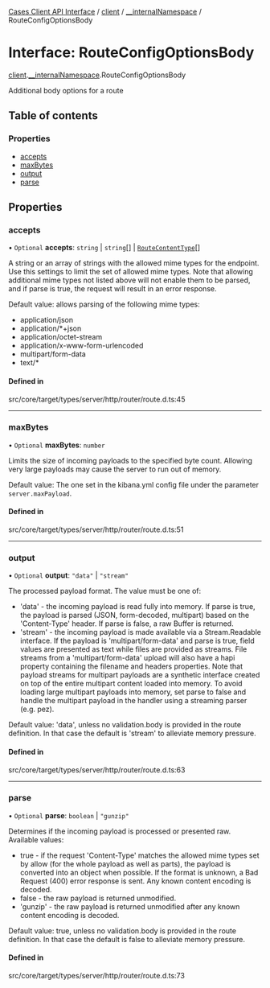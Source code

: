 [Cases Client API Interface](../README.md) / [client](../modules/client.md) / [\_\_internalNamespace](../modules/client.__internalNamespace.md) / RouteConfigOptionsBody

# Interface: RouteConfigOptionsBody

[client](../modules/client.md).[__internalNamespace](../modules/client.__internalNamespace.md).RouteConfigOptionsBody

Additional body options for a route

## Table of contents

### Properties

- [accepts](client.__internalNamespace.RouteConfigOptionsBody.md#accepts)
- [maxBytes](client.__internalNamespace.RouteConfigOptionsBody.md#maxbytes)
- [output](client.__internalNamespace.RouteConfigOptionsBody.md#output)
- [parse](client.__internalNamespace.RouteConfigOptionsBody.md#parse)

## Properties

### accepts

• `Optional` **accepts**: `string` \| `string`[] \| [`RouteContentType`](../modules/client.__internalNamespace.md#routecontenttype)[]

A string or an array of strings with the allowed mime types for the endpoint. Use this settings to limit the set of allowed mime types. Note that allowing additional mime types not listed
above will not enable them to be parsed, and if parse is true, the request will result in an error response.

Default value: allows parsing of the following mime types:
* application/json
* application/*+json
* application/octet-stream
* application/x-www-form-urlencoded
* multipart/form-data
* text/*

#### Defined in

src/core/target/types/server/http/router/route.d.ts:45

___

### maxBytes

• `Optional` **maxBytes**: `number`

Limits the size of incoming payloads to the specified byte count. Allowing very large payloads may cause the server to run out of memory.

Default value: The one set in the kibana.yml config file under the parameter `server.maxPayload`.

#### Defined in

src/core/target/types/server/http/router/route.d.ts:51

___

### output

• `Optional` **output**: ``"data"`` \| ``"stream"``

The processed payload format. The value must be one of:
* 'data' - the incoming payload is read fully into memory. If parse is true, the payload is parsed (JSON, form-decoded, multipart) based on the 'Content-Type' header. If parse is false, a raw
Buffer is returned.
* 'stream' - the incoming payload is made available via a Stream.Readable interface. If the payload is 'multipart/form-data' and parse is true, field values are presented as text while files
are provided as streams. File streams from a 'multipart/form-data' upload will also have a hapi property containing the filename and headers properties. Note that payload streams for multipart
payloads are a synthetic interface created on top of the entire multipart content loaded into memory. To avoid loading large multipart payloads into memory, set parse to false and handle the
multipart payload in the handler using a streaming parser (e.g. pez).

Default value: 'data', unless no validation.body is provided in the route definition. In that case the default is 'stream' to alleviate memory pressure.

#### Defined in

src/core/target/types/server/http/router/route.d.ts:63

___

### parse

• `Optional` **parse**: `boolean` \| ``"gunzip"``

Determines if the incoming payload is processed or presented raw. Available values:
* true - if the request 'Content-Type' matches the allowed mime types set by allow (for the whole payload as well as parts), the payload is converted into an object when possible. If the
format is unknown, a Bad Request (400) error response is sent. Any known content encoding is decoded.
* false - the raw payload is returned unmodified.
* 'gunzip' - the raw payload is returned unmodified after any known content encoding is decoded.

Default value: true, unless no validation.body is provided in the route definition. In that case the default is false to alleviate memory pressure.

#### Defined in

src/core/target/types/server/http/router/route.d.ts:73
